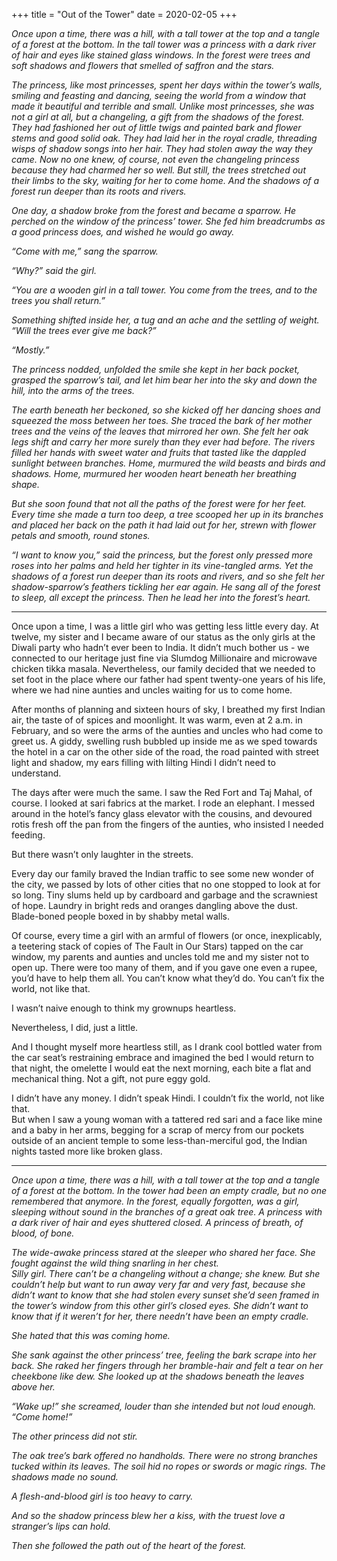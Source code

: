 +++
title = "Out of the Tower"
date = 2020-02-05
+++

<em>Once upon a time, there was a hill, with a tall tower at the top and a tangle of a forest at the bottom. In the tall tower was a princess with a dark river of hair and eyes like  stained glass windows. In the forest were trees and soft shadows and flowers that smelled of saffron and the stars. <br/>

The princess, like most princesses, spent her days within the tower’s walls, smiling and feasting and dancing, seeing the world from a window that made it beautiful and terrible and small. Unlike most princesses, she was not a girl at all, but a changeling, a gift from the shadows of the forest. They had fashioned her out of little twigs and painted bark and flower stems and good solid oak. They had laid her in the royal cradle, threading wisps of shadow songs into her hair. They had stolen away the way they came. Now no one knew, of course, not even the changeling princess because they had charmed her so well. But still, the trees stretched out their limbs to the sky, waiting for her to come home. And the shadows of a forest run deeper than its roots and rivers. <br/>

One day, a shadow broke from the forest and became a sparrow. He perched on the window of the princess’ tower. She fed him breadcrumbs as a good princess does, and wished he would go away. <br/>

“Come with me,” sang the sparrow. <br/>

“Why?” said the girl. <br/>

“You are a wooden girl in a tall tower. You come from the trees, and to the trees you shall return.” <br/>

Something shifted inside her, a tug and an ache and the settling of weight. “Will the trees ever give me back?” <br/>

“Mostly.” <br/>

The princess nodded, unfolded the smile she kept in her back pocket, grasped the sparrow’s tail, and let him bear her into the sky and down the hill, into the arms of the trees. <br/>

The earth beneath her beckoned, so she kicked off her dancing shoes and squeezed the moss between her toes. She traced the bark of her mother trees and the veins of the leaves that mirrored her own. She felt her oak legs shift and carry her more surely than they ever had before. The rivers filled her hands with sweet water and fruits that  tasted like the dappled sunlight between branches. Home, murmured the wild beasts and birds and shadows. Home, murmured her wooden heart beneath her breathing shape. <br/>

But she soon found that not all the paths of the forest were for her feet. Every time she made a turn too deep, a tree scooped her up in its branches and placed her back on the path it had laid out for her, strewn with flower petals and smooth, round stones. <br/>

“I want to know you,” said the princess, but the forest only pressed more roses into her palms and held her tighter in its vine-tangled arms. Yet the shadows of a forest run deeper than its roots and rivers, and so she felt her shadow-sparrow’s feathers tickling her ear again. He sang all of the forest to sleep, all except the princess. Then he lead her into the forest’s heart. </em>

***

Once upon a time, I was a little girl who was getting less little every day. At twelve, my sister and I became aware of our status as the only girls at the Diwali party who hadn’t ever been to India. It didn’t much bother us - we connected to our heritage just fine via Slumdog Millionaire and microwave chicken tikka masala. Nevertheless, our family decided that we needed to set foot in the place where our father had spent twenty-one years of his life, where we had nine aunties and uncles waiting for us to come home. <br/>

After months of planning and sixteen hours of sky, I breathed my first Indian air, the taste of of spices and moonlight. It was warm, even at 2 a.m. in February, and so were the arms of the aunties and uncles who had come to greet us. A giddy, swelling rush bubbled up inside me as we sped towards the hotel in a car on the other side of the road, the road painted with street light and shadow, my ears filling with lilting Hindi I didn’t need to understand. <br/>

The days after were much the same. I saw the Red Fort and Taj Mahal, of course. I looked at sari fabrics at the market. I rode an elephant. I messed around in the hotel’s fancy glass elevator with the cousins, and devoured rotis fresh off the pan from the fingers of the aunties, who insisted I needed feeding. <br/>

But there wasn’t only laughter in the streets. <br/>

Every day our family braved the Indian traffic to see some new wonder of the city, we passed by lots of other cities that no one stopped to look at for so long. Tiny slums held up by cardboard and garbage and the scrawniest of hope. Laundry in bright reds and oranges dangling above the dust. Blade-boned people boxed in by shabby metal walls. <br/>

Of course, every time a girl with an armful of flowers (or once, inexplicably, a teetering stack of copies of The Fault in Our Stars) tapped on the car window, my parents and aunties and uncles told me and my sister not to open up. There were too many of them, and if you gave one even a rupee, you’d have to help them all. You can’t know what they’d do. You can’t fix the world, not like that. <br/>

I wasn’t naive enough to think my grownups heartless. <br/>

Nevertheless, I did, just a little. <br/>

And I thought myself more heartless still, as I drank cool bottled water from the car seat’s restraining embrace and imagined the bed I would return to that night, the omelette I would eat the next morning, each bite a flat and mechanical thing. Not a gift, not pure eggy gold. <br/>

I didn’t have any money. I didn’t speak Hindi. I couldn’t fix the world, not like that. <br/>
But when I saw a young woman with a tattered red sari and a face like mine and a baby in her arms, begging for a scrap of mercy from our pockets outside of an ancient temple to some less-than-merciful god, the Indian nights tasted more like broken glass. <br/>

***

<em> Once upon a time, there was a hill, with a tall tower at the top and a tangle of a forest at the bottom. In the tower had been an empty cradle, but no one remembered that anymore. In the forest, equally forgotten, was a girl, sleeping without sound in the branches of a great oak tree. A princess with a dark river of hair and eyes shuttered closed. A princess of breath, of blood, of bone. <br/>

The wide-awake princess stared at the sleeper who shared her face. She fought against the wild thing snarling in her chest. <br> Silly girl. There can’t be a changeling without a change; she knew. But she couldn’t help but want to run away very far and very fast, because she didn’t want to know that she had stolen every sunset she’d seen framed in the tower’s window from this other girl’s closed eyes. She didn’t want to know that if it weren’t for her, there needn’t have been an empty cradle. <br/>

She hated that this was coming home. <br/>

She sank against the other princess’ tree, feeling the bark scrape into her back. She raked her fingers through her bramble-hair and felt a tear on her cheekbone like dew. She looked up at the shadows beneath the leaves above her. <br/>

“Wake up!” she screamed, louder than she intended but not loud enough. “Come home!” <br/>

The other princess did not stir. <br/>

The oak tree’s bark offered no handholds. There were no strong branches tucked within its leaves. The soil hid no ropes or swords or magic rings. The shadows made no sound. <br/>

A flesh-and-blood girl is too heavy to carry. <br/>

And so the shadow princess blew her a kiss, with the truest love a stranger’s lips can hold. <br/>

Then she followed the path out of the heart of the forest.</em>



